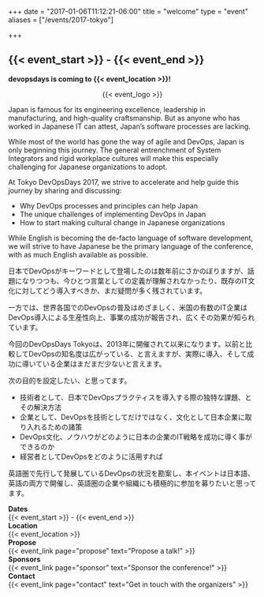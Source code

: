 +++
date = "2017-01-06T11:12:21-06:00"
title = "welcome"
type = "event"
aliases = ["/events/2017-tokyo"]

+++

<h2>{{< event_start >}} - {{< event_end >}}</h2>


**devopsdays is coming to {{< event_location >}}!**

<div style="text-align:center;">
  {{< event_logo >}}
</div>

Japan is famous for its engineering excellence, leadership in manufacturing, and high-quality craftsmanship. But as anyone who has worked in Japanese IT can attest, Japan’s software processes are lacking.

While most of the world has gone the way of agile and DevOps, Japan is only beginning this journey. The general entrenchment of System Integrators and rigid workplace cultures will make this especially challenging for Japanese organizations to adopt.

At Tokyo DevOpsDays 2017, we strive to accelerate and help guide this journey by sharing and discussing:

- Why DevOps processes and principles can help Japan
- The unique challenges of implementing DevOps in Japan
- How to start making cultural change in Japanese organizations

While English is becoming the de-facto language of software development, we will strive to have Japanese be the primary language of the conference, with as much English available as possible.

日本でDevOpsがキーワードとして登場したのは数年前にさかのぼりますが、話題になりつつも、今ひとつ言葉としての定義が理解されなかったり、既存のIT文化に対してどう導入すべきか、まだ疑問が多く残されています。

一方では、世界各国でのDevOpsの普及はめざましく、米国の有数のIT企業はDevOps導入による生産性向上、事業の成功が報告され、広くその効果が知られています。

今回のDevOpsDays Tokyoは、2013年に開催されて以来になります。以前と比較してDevOpsの知名度は広がっている、と言えますが、実際に導入、そして成功に導いている企業はまだまだ少ないと言えます。

次の目的を設定したい、と思ってます。

- 技術者として、日本でDevOpsプラクティスを導入する際の独特な課題、とその解決方法
- 企業として、DevOpsを技術としてだけではなく、文化として日本企業に取り入れるための諸策
- DevOps文化、ノウハウがどのように日本の企業のIT戦略を成功に導く事ができるのか
- 経営者としてDevOpsをどのように活用すれば

英語圏で先行して発展しているDevOpsの状況を勘案し、本イベントは日本語、英語の両方で開催し、英語圏の企業や組織にも積極的に参加を募りたいと思ってます。

<div class = "row">
  <div class = "col-md-2">
    <strong>Dates</strong>
  </div>
  <div class = "col-md-8">
    {{< event_start >}} - {{< event_end >}}
  </div>
</div>

<div class = "row">
  <div class = "col-md-2">
    <strong>Location</strong>
  </div>
  <div class = "col-md-8">
    {{< event_location >}}
  </div>
</div>

<!-- <div class = "row">
  <div class = "col-md-2">
    <strong>Register</strong>
  </div>
  <div class = "col-md-8">
    {{< event_link page="registration" text="Register to attend the conference!" >}}
  </div>
</div> -->

<div class = "row">
  <div class = "col-md-2">
    <strong>Propose</strong>
  </div>
  <div class = "col-md-8">
    {{< event_link page="propose" text="Propose a talk!" >}}
  </div>
</div>

<!-- <div class = "row">
  <div class = "col-md-2">
    <strong>Program</strong>
  </div>
  <div class = "col-md-8">
    View the {{< event_link page="program" text="program." >}}
  </div>
</div> -->

<!-- <div class = "row">
  <div class = "col-md-2">
    <strong>Speakers</strong>
  </div>
  <div class = "col-md-8">
    Check out the {{< event_link page="speakers" text="speakers!" >}}
  </div>
</div> -->

<div class = "row">
  <div class = "col-md-2">
    <strong>Sponsors</strong>
  </div>
  <div class = "col-md-8">
    {{< event_link page="sponsor" text="Sponsor the conference!" >}}
  </div>
</div>

<div class = "row">
  <div class = "col-md-2">
    <strong>Contact</strong>
  </div>
  <div class = "col-md-8">
    {{< event_link page="contact" text="Get in touch with the organizers" >}}
  </div>
</div>

<!--
{{< event_twitter >}}
-->
